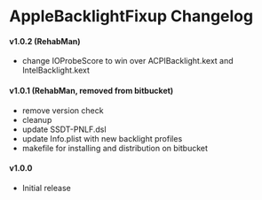 AppleBacklightFixup Changelog
=============================

#### v1.0.2 (RehabMan)
- change IOProbeScore to win over ACPIBacklight.kext and IntelBacklight.kext

#### v1.0.1 (RehabMan, removed from bitbucket)
- remove version check
- cleanup
- update SSDT-PNLF.dsl
- update Info.plist with new backlight profiles
- makefile for installing and distribution on bitbucket

#### v1.0.0
- Initial release
